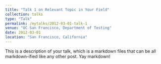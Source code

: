 ```yaml
---
title: "Talk 1 on Relevant Topic in Your Field"
collection: talks
type: "Talk"
permalink: /mytalks/2012-03-01-talk-1
venue: "UC San Francisco, Department of Testing"
date: 2012-03-01
location: "San Francisco, California"
---
```


This is a description of your talk, which is a markdown files that can be all markdown-ified like any other post. Yay markdown!
